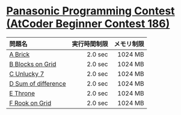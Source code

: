 # [Panasonic Programming Contest (AtCoder Beginner Contest 186)](https://atcoder.jp/contests/abc186)

問題名 | 実行時間制限 | メモリ制限
:-- | --: | --:
[A Brick](https://atcoder.jp/contests/abc186/tasks/abc186_a) | 2.0 sec | 1024 MB
[B Blocks on Grid](https://atcoder.jp/contests/abc186/tasks/abc186_b) | 2.0 sec | 1024 MB
[C Unlucky 7](https://atcoder.jp/contests/abc186/tasks/abc186_c) | 2.0 sec | 1024 MB
[D Sum of difference](https://atcoder.jp/contests/abc186/tasks/abc186_d) | 2.0 sec | 1024 MB
[E Throne](https://atcoder.jp/contests/abc186/tasks/abc186_e) | 2.0 sec | 1024 MB
[F Rook on Grid](https://atcoder.jp/contests/abc186/tasks/abc186_f) | 2.0 sec | 1024 MB
